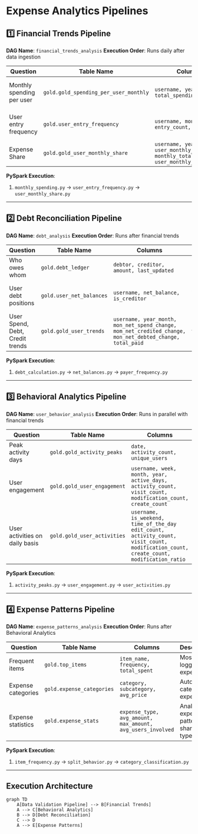 # Expense Analytics Pipelines

## 1️⃣ Financial Trends Pipeline
**DAG Name**: `financial_trends_analysis`
**Execution Order**: Runs daily after data ingestion

|Question | Table Name | Columns | Description |
|----------|------------|---------|-------------|
|Monthly spending per user | `gold.gold_spending_per_user_monthly` | `username, year_month, total_spending` | Tracks spending habits over time |
|User entry frequency | `gold.user_entry_frequency` | `username, month, entry_count, avg_price` | Measures user engagement via entries |
| Expense Share | `gold.gold_user_monthly_share` | `username, year_month, user_monthly_spending, monthly_total_combined, user_monthly_share`  | Analyzes expense patterns |

**PySpark Execution**:
1. `monthly_spending.py` → `user_entry_frequency.py` → `user_monthly_share.py`

---

## 2️⃣ Debt Reconciliation Pipeline
**DAG Name**: `debt_analysis`
**Execution Order**: Runs after financial trends

| Question | Table Name | Columns | Description |
|----------|------------|---------|-------------|
| Who owes whom | `gold.debt_ledger` | `debtor, creditor, amount, last_updated` | Complete debt network |
| User debt positions | `gold.user_net_balances` | `username, net_balance, is_creditor` | Shows who's overall in credit/debt |
| User Spend, Debt, Credit trends | `gold.gold_user_trends` | `username, year_month, mon_net_spend_change, mom_net_credited_change, mon_net_debted_change, total_paid` | Identifies frequent payers |

**PySpark Execution**:
1. `debt_calculation.py` → `net_balances.py` → `payer_frequency.py`

---

## 3️⃣ Behavioral Analytics Pipeline
**DAG Name**: `user_behavior_analysis`
**Execution Order**: Runs in parallel with financial trends

| Question | Table Name | Columns | Description |
|----------|------------|---------|-------------|
| Peak activity days | `gold.gold_activity_peaks` | `date, activity_count, unique_users` | Identifies busiest days |
| User engagement | `gold.gold_user_engagement` | `username, week, month, year, active_days, activity_count, visit_count, modification_count, create_count` | Tracks user participation |
| User activities on daily basis | `gold.gold_user_activities` | `username, is_weekend, time_of_the_day edit_count, activity_count, visit_count, modification_count, create_count, modification_ratio` | Magnifies user's activities across the day |

**PySpark Execution**:
1. `activity_peaks.py` → `user_engagement.py` → `user_activities.py`

---

## 4️⃣ Expense Patterns Pipeline
**DAG Name**: `expense_patterns_analysis`
**Execution Order**: Runs after Behavioral Analytics

| Question | Table Name | Columns | Description |
|----------|------------|---------|-------------|
| Frequent items | `gold.top_items` | `item_name, frequency, total_spent` | Most logged expenses |
| Expense categories | `gold.expense_categories` | `category, subcategory, avg_price` | Auto-categorizes expenses |
| Expense statistics | `gold.expense_stats` | `expense_type, avg_amount, max_amount, avg_users_involved` | Analyzes expense patterns on sharing type |

**PySpark Execution**:
1. `item_frequency.py` → `split_behavior.py` → `category_classification.py`

---

## Execution Architecture

```mermaid
graph TD
    A[Data Validation Pipeline] --> B[Financial Trends]
    A --> C[Behavioral Analytics]
    B --> D[Debt Reconciliation]
    C --> D
    A --> E[Expense Patterns]
